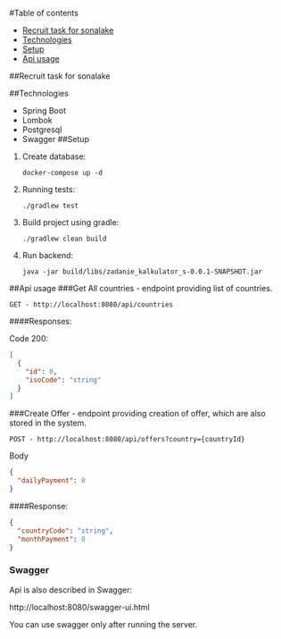 #Table of contents
* [Recruit task for sonalake](#recruit-task-for-sonalake)
* [Technologies](#technologies)
* [Setup](#setup)
* [Api usage](#api-usage)

##Recruit task for sonalake


##Technologies
* Spring Boot
* Lombok
* Postgresql
* Swagger
##Setup
1. Create database:
    ```
    docker-compose up -d
    ```
2. Running tests:
    ```
    ./gradlew test
    ```
3. Build project using gradle:
    ```
    ./gradlew clean build
    ```
4. Run backend:
    ```
    java -jar build/libs/zadanie_kalkulator_s-0.0.1-SNAPSHOT.jar 
    ```
##Api usage
###Get All countries - endpoint providing list of countries.

```GET - http://localhost:8080/api/countries ```

####Responses:

Code 200:
```json
[
  {
    "id": 0,
    "isoCode": "string"
  }
]

```
###Create Offer - endpoint providing creation of offer, which are also stored in the system.
```
POST - http://localhost:8080/api/offers?country={countryId}
```
Body
```json
{
  "dailyPayment": 0
}
```
####Response:
```json
{
  "countryCode": "string",
  "monthPayment": 0
}
```
### Swagger
Api is also described in Swagger:

http://localhost:8080/swagger-ui.html

You can use swagger only after running the server.
